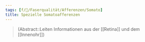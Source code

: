 ```yaml
---
tags: [f/🧠/Faserqualität/Afferenzen/Somato]
title: Spezielle Somatoafferenzen
---
```

> (Abstract::Leiten Informationen aus der [[Retina]] und dem [[Innenohr]])